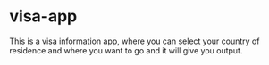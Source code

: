 # visa-app
This is a visa information app, where you can select your country of residence and where you want to go and it will give you output.
